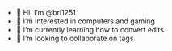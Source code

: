- 👋 Hi, I’m @bri1251
- 👀 I’m interested in computers and gaming
- 🌱 I’m currently learning how to convert edits
- 💞️ I’m looking to collaborate on tags


<!---
bri1251/bri1251 is a ✨ special ✨ repository because its `README.md` (this file) appears on your GitHub profile.
You can click the Preview link to take a look at your changes.
--->
